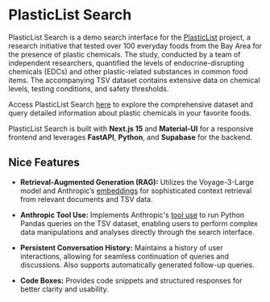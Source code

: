 # PlasticList Search

PlasticList Search is a demo search interface for the [PlasticList](https://www.plasticlist.org/) project, a research initiative that tested over 100 everyday foods from the Bay Area for the presence of plastic chemicals. The study, conducted by a team of independent researchers, quantified the levels of endocrine-disrupting chemicals (EDCs) and other plastic-related substances in common food items. The accompanying TSV dataset contains extensive data on chemical levels, testing conditions, and safety thresholds.

Access PlasticList Search [here](https://frontend-ten-lac-57.vercel.app/) to explore the comprehensive dataset and query detailed information about plastic chemicals in your favorite foods.

PlasticList Search is built with **Next.js 15** and **Material-UI** for a responsive frontend and leverages **FastAPI**, **Python**, and **Supabase** for the backend.

## Nice Features

- **Retrieval-Augmented Generation (RAG):** Utilizes the Voyage-3-Large model and Anthropic’s [embeddings](https://docs.anthropic.com/en/docs/build-with-claude/embeddings) for sophisticated context retrieval from relevant documents and TSV data.
  
- **Anthropic Tool Use:** Implements Anthropic's [tool use](https://docs.anthropic.com/en/docs/build-with-claude/tool-use) to run Python Pandas queries on the TSV dataset, enabling users to perform complex data manipulations and analyses directly through the search interface.

- **Persistent Conversation History:** Maintains a history of user interactions, allowing for seamless continuation of queries and discussions. Also supports automatically generated follow-up queries.

- **Code Boxes:** Provides code snippets and structured responses for better clarity and usability.
